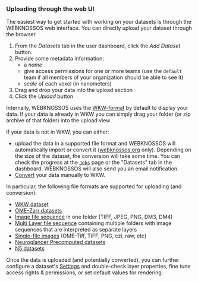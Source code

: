 ### Uploading through the web UI
The easiest way to get started with working on your datasets is through the WEBKNOSSOS web interface. You can directly upload your dataset through the browser.

1. From the *Datasets* tab in the user dashboard, click the *Add Dataset* button.
2. Provide some metadata information:  
    - a *name* 
    - give access permissions for one or more teams (use the `default` team if all members of your organization should be able to see it)
    - *scale* of each voxel (in nanometers)
3. Drag and drop your data into the upload section
4. Click the *Upload* button


Internally, WEBKNOSSOS uses the [WKW-format](./wkw.md) by default to display your data.
If your data is already in WKW you can simply drag your folder (or zip archive of that folder) into the upload view.

If your data is not in WKW, you can either:

- upload the data in a supported file format and WEBKNOSSOS will automatically import or convert it ([webknossos.org](https://webknossos.org) only). 
Depending on the size of the dataset, the conversion will take some time. 
You can check the progress at the [`Jobs`](../automation/jobs.md) page or the "Datasets" tab in the dashboard.
WEBKNOSSOS will also send you an email notification.
- [Convert](../datasets/converting.md) your data manually to WKW.

In particular, the following file formats are supported for uploading (and conversion):

- [WKW dataset](./wkw.md)
- [OME-Zarr datasets](./zarr.md)
- [Image file sequence](./image_stacks.md#single-layer-image-file-sequence) in one folder (TIFF, JPEG, PNG, DM3, DM4)
- [Multi Layer file sequence](./image_stacks.md#multi-layer-image-file-sequence) containing multiple folders with image sequences that are interpreted as separate layers
- [Single-file images](./image_stacks.md#single-file-images) (OME-Tiff, TIFF, PNG, czi, raw, etc)
- [Neuroglancer Precomputed datasets](./neuroglancer_precomputed.md)
- [N5 datasets](./n5.md)

Once the data is uploaded (and potentially converted), you can further configure a dataset's [Settings](../datasets/settings.md) and double-check layer properties, fine tune access rights & permissions, or set default values for rendering.